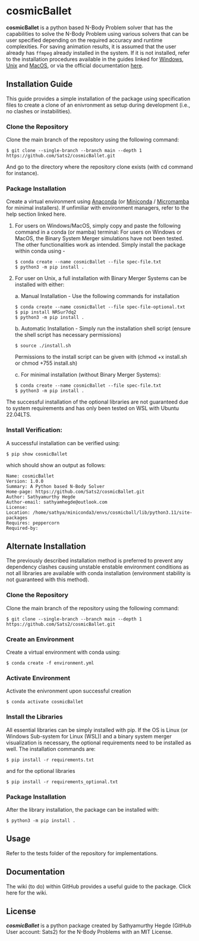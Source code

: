 # cosmicBallet

**cosmicBallet** is a python based N-Body Problem solver that has the capabilities to solve the N-Body Problem using various solvers that can be user specified depending on the required accuracy and runtime complexities. For saving animation results, it is assumed that the user already has ```ffmpeg``` already installed in the system. If it is not installed, refer to the installation procedures available in the guides linked for [Windows](https://www.wikihow.com/Install-FFmpeg-on-Windows), [Unix](https://www.tecmint.com/install-ffmpeg-in-linux/) and [MacOS](https://phoenixnap.com/kb/ffmpeg-mac), or via the official documentation [here](https://ffmpeg.org/download.html).

## Installation Guide

This guide provides a simple installation of the package using specification files to create a clone of an enivronment as setup during development (i.e., no clashes or instabilities).

### Clone the Repository

Clone the main branch of the repository using the following command:

```
$ git clone --single-branch --branch main --depth 1 https://github.com/Sats2/cosmicBallet.git
```

And go to the directory where the repository clone exists (with cd command for instance).

### Package Installation

Create a virtual environment using [Anaconda](https://docs.anaconda.com/) (or [Miniconda](https://docs.anaconda.com/miniconda/) / [Micromamba](https://mamba.readthedocs.io/en/latest/user_guide/micromamba.html) for minimal installers). If unfimiliar with environment managers, refer to the help section linked here. 

1. For users on Windows/MacOS, simply copy and paste the following command in a conda (or mamba) terminal:
   For users on Windows or MacOS, the Binary System Merger simulations have not been tested. The other functionalities work as intended. Simply install the package within conda using -
   ```
   $ conda create --name cosmicBallet --file spec-file.txt
   $ python3 -m pip install .
   ```
3. For user on Unix, a full installation with Binary Merger Systems can be installed with either:
   
   a. Manual Installation - Use the following commands for installation
   ```
   $ conda create --name cosmicBallet --file spec-file-optional.txt
   $ pip install NRSur7dq2
   $ python3 -m pip install .
   ```
   b. Automatic Installation - Simply run the installation shell script (ensure the shell script has necessary permissions)
   ```
   $ source ./install.sh
   ```
   Permissions to the install script can be given with (chmod +x install.sh or chmod +755 install.sh)
   
   c. For minimal installation (without Binary Merger Systems):
   ```
   $ conda create --name cosmicBallet --file spec-file.txt
   $ python3 -m pip install .
   ```
The successful installation of the optional libraries are not guaranteed due to system requirements and has only been tested on WSL with Ubuntu 22.04LTS.

### Install Verification:

A successful installation can be verified using:

```
$ pip show cosmicBallet
```
which should show an output as follows:
```
Name: cosmicBallet
Version: 1.0.0
Summary: A Python based N-Body Solver
Home-page: https://github.com/Sats2/cosmicBallet.git
Author: Sathyamurthy Hegde
Author-email: sathyamhegde@outlook.com
License:
Location: /home/sathya/miniconda3/envs/cosmicball/lib/python3.11/site-packages
Requires: peppercorn
Required-by:
```

## Alternate Installation

The previously described installation method is preferred to prevent any dependency clashes causing unstable enstable environment conditions as not all libraries are available with conda installation (environment stability is not guaranteed with this method).

### Clone the Repository

Clone the main branch of the repository using the following command:

```
$ git clone --single-branch --branch main --depth 1 https://github.com/Sats2/cosmicBallet.git
```

### Create an Environment

Create a virtual environment with conda using:
```
$ conda create -f environment.yml
```

### Activate Environment

Activate the enivronment upon successful creation

```
$ conda activate cosmicBallet
```

### Install the Libraries

All essential libraries can be simply installed with pip. If the OS is Linux (or Windows Sub-system for Linux (WSL)) and a binary system merger visualization is necessary, the optional requirements need to be installed as well. The installation commands are:

```
$ pip install -r requirements.txt
```

and for the optional libraries
```
$ pip install -r requirements_optional.txt
```

### Package Installation

After the library installation, the package can be installed with:

```
$ python3 -m pip install .
```

## Usage

Refer to the tests folder of the repository for implementations.

## Documentation

The wiki (to do) within GitHub provides a useful guide to the package. Click here for the wiki.

## License

**_cosmicBallet_** is a python package created by Sathyamurthy Hegde (GitHub User account: Sats2) for the N-Body Problems with an MIT License.
